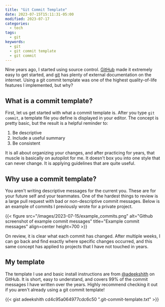 ```yaml
---
title: "Git Commit Template"
date: 2023-07-15T15:11:31-05:00
modified: 2023-07-17
categories:
  - tech
tags:
  - git
keywords:
  - git
  - git commit template
  - git commit
---
```


Nine years ago, I started using source control. [GitHub](https://github.com) made it extremely easy to get started, and [git](https://git-scm.com/) has plenty of external documentation on the internet. Using a git commit template was one of the highest quality-of-life features I implemented, but why?

## What is a commit template?

First, let us get started with what a commit template is. After you type `git commit`, a template file you define is displayed in your editor. The concept is pretty basic, but the result is a helpful reminder to:

1. Be descriptive
2. Include a useful summary
3. Be consistent

It is all about organizing your changes, and after practicing for years, that muscle is basically on autopilot for me. It doesn't box you into one style that can never change. It is applying guidelines that are quite useful.

## Why use a commit template?

You aren't writing descriptive messages for the current you. These are for your future self and your teammates. One of the hardest things to review is a large pull request with bad or non-descriptive commit messages. Below is an example of commits I previously wrote for a private project.

{{< figure src="/images/2023-07-15/example_commits.png" alt="Github screenshot of example commit messages" title="Example commit messages" align=center height=700 >}}

On review, it is clear what each commit has changed. After multiple weeks, I can go back and find exactly where specific changes occurred, and this same concept has applied to projects that I have not touched in years.

## My template

The template I use and basic install instructions are from [@adeekshith](https://gist.github.com/adeekshith/cd4c95a064977cdc6c50) on GitHub. It is short, easy to understand, and covers 99% of the commit messages I have written over the years. Highly recommend checking it out if you aren't already using a git commit template!

{{< gist adeekshith cd4c95a064977cdc6c50 ".git-commit-template.txt" >}}
